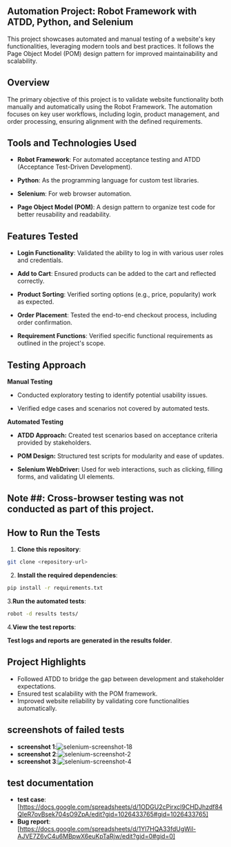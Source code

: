 ## Automation Project: Robot Framework with ATDD, Python, and Selenium

This project showcases automated and manual testing of a website's key functionalities, leveraging modern tools and best practices. It follows the Page Object Model (POM) design pattern for improved maintainability and scalability.

## Overview

The primary objective of this project is to validate website functionality both manually and automatically using the Robot Framework. The automation focuses on key user workflows, including login, product management, and order processing, ensuring alignment with the defined requirements.

## Tools and Technologies Used

- **Robot Framework**: For automated acceptance testing and ATDD (Acceptance Test-Driven Development).

- **Python**: As the programming language for custom test libraries.

- **Selenium**: For web browser automation.

- **Page Object Model (POM)**: A design pattern to organize test code for better reusability and readability.

## Features Tested

- **Login Functionality**: Validated the ability to log in with various user roles and credentials.

- **Add to Cart**: Ensured products can be added to the cart and reflected correctly.

- **Product Sorting**: Verified sorting options (e.g., price, popularity) work as expected.

- **Order Placement**: Tested the end-to-end checkout process, including order confirmation.

- **Requirement Functions**: Verified specific functional requirements as outlined in the project's scope.

## Testing Approach

**Manual Testing**

- Conducted exploratory testing to identify potential usability issues.

- Verified edge cases and scenarios not covered by automated tests.

**Automated Testing**

- **ATDD Approach:** Created test scenarios based on acceptance criteria provided by stakeholders.

- **POM Design:** Structured test scripts for modularity and ease of updates.

- **Selenium WebDriver:** Used for web interactions, such as clicking, filling forms, and validating UI elements.

## Note ##: Cross-browser testing was not conducted as part of this project.

## How to Run the Tests

1. **Clone this repository**:

```sh
git clone <repository-url>
```
2. **Install the required dependencies**:
```sh
pip install -r requirements.txt
```
3.**Run the automated tests**:
```sh
robot -d results tests/
```
4.**View the test reports**:

**Test logs and reports are generated in the results folder**.
## Project Highlights
- Followed ATDD to bridge the gap between development and stakeholder expectations.
- Ensured test scalability with the POM framework.
- Improved website reliability by validating core functionalities automatically.
## screenshots of failed tests
- **screenshot 1**:![selenium-screenshot-18](https://github.com/user-attachments/assets/99a680f0-5828-4122-be08-425d1d793f9d)
- **screenshot 2**:![selenium-screenshot-2](https://github.com/user-attachments/assets/42a2e175-1b20-4d15-baee-53c50c52b43e)
- **screenshot 3**:![selenium-screenshot-4](https://github.com/user-attachments/assets/d17fff2a-9c3d-46b4-998f-bb63211ef55d)
## test documentation 
- **test case**:[https://docs.google.com/spreadsheets/d/1ODGU2cPirxcl9CHDJhzdf84QIeR7ovBsek704sO9ZpA/edit?gid=1026433765#gid=1026433765]
- **Bug report**:[https://docs.google.com/spreadsheets/d/1Yl7HQA33fdUgWil-AJVE7Z6vC4u6MBpwX6euKpTaRjw/edit?gid=0#gid=0]
